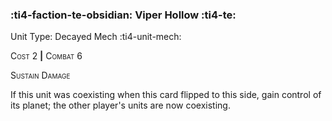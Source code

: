 ### :ti4-faction-te-obsidian: **Viper Hollow** :ti4-te:

Unit Type: Decayed Mech :ti4-unit-mech: 

<span style="font-variant:small-caps;">Cost 2</span> __|__ <span style="font-variant:small-caps;">Combat 6</span>

<span style="font-variant:small-caps;">Sustain Damage</span>

If this unit was coexisting when this card flipped to this side, gain control of its planet; the other player's units are now coexisting.

